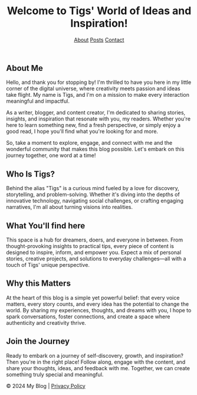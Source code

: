  <!DOCTYPE html>
<html lang="en">
<head>
    <meta charset="UTF-8">
    <meta name="viewport" content="width=device-width, initial-scale=1.0">
    <meta name="description" content="A beginner-friendly blog website for sharing ideas and earning online.">
    <title>Tigs Blog</title>
    <link rel="stylesheet" href="Styles.css">
</head>
<body>
    <header>
        <h1>Welcome to Tigs' World of Ideas and Inspiration!</h1>
        <nav>
         <div class="nav"> 
            <a href="index.html">About</a>
            <a href="Posts.html">Posts</a>
            <a href="Contacts.html">Contact</a>
         </div>
        </nav>
    </header>
    <section id="about">
        <h2>About Me</h2>
        <p>Hello, and thank you for stopping by! I'm thrilled to have you here in my little corner of the digital universe, where creativity meets passion and ideas take flight. My name is Tigs, and I'm on a mission to make every interaction meaningful and impactful.</p>
        <p>As a writer, blogger, and content creator, I'm dedicated to sharing stories, insights, and inspiration that resonate with you, my readers. Whether you're here to learn something new, find a fresh perspective, or simply enjoy a good read, I hope you'll find what you're looking for and more.</p>
        <p>So, take a moment to explore, engage, and connect with me and the wonderful community that makes this blog possible. Let's embark on this journey together, one word at a time!</p>
        <h2>Who Is Tigs?</h2>
        <p>Behind the alias "Tigs" is a curious mind fueled by a love for discovery, storytelling, and problem-solving. Whether it's diving into the depths of innovative technology, navigating social challenges, or crafting engaging narratives, I'm all about turning visions into realities.</p>
        <h2>What You'll find here</h2>
        <p>This space is a hub for dreamers, doers, and everyone in between. From thought-provoking insights to practical tips, every piece of content is designed to inspire, inform, and empower you. Expect a mix of personal stories, creative projects, and solutions to everyday challenges—all with a touch of Tigs' unique perspective.</p>
        <h2>Why this Matters</h2>
        <p>At the heart of this blog is a simple yet powerful belief: that every voice matters, every story counts, and every idea has the potential to change the world. By sharing my experiences, thoughts, and dreams with you, I hope to spark conversations, foster connections, and create a space where authenticity and creativity thrive.</p>
        <h2>Join the Journey</h2>
        <p>Ready to embark on a journey of self-discovery, growth, and inspiration? Then you're in the right place! Follow along, engage with the content, and share your thoughts, ideas, and feedback with me. Together, we can create something truly special and meaningful.</p>
    </section>
    <footer>
        <p>&copy; 2024 My Blog | <a href="Privacy.html">Privacy Policy</a></p>
    </footer>
</body>
</html>
